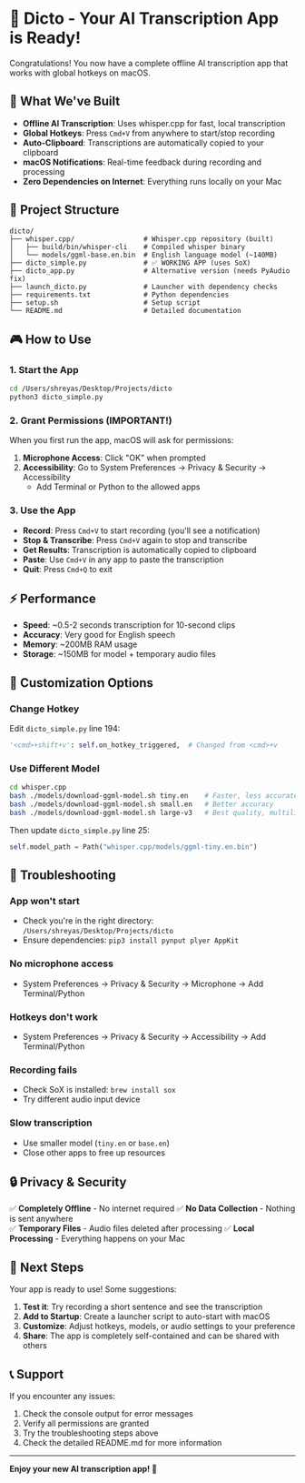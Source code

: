 # 🎤 Dicto - Your AI Transcription App is Ready!

Congratulations! You now have a complete offline AI transcription app that works with global hotkeys on macOS.

## 🚀 What We've Built

- **Offline AI Transcription**: Uses whisper.cpp for fast, local transcription
- **Global Hotkeys**: Press `Cmd+V` from anywhere to start/stop recording  
- **Auto-Clipboard**: Transcriptions are automatically copied to your clipboard
- **macOS Notifications**: Real-time feedback during recording and processing
- **Zero Dependencies on Internet**: Everything runs locally on your Mac

## 📁 Project Structure

```
dicto/
├── whisper.cpp/                 # Whisper.cpp repository (built)
│   ├── build/bin/whisper-cli    # Compiled whisper binary
│   └── models/ggml-base.en.bin  # English language model (~140MB)
├── dicto_simple.py              # ✅ WORKING APP (uses SoX)
├── dicto_app.py                 # Alternative version (needs PyAudio fix)
├── launch_dicto.py              # Launcher with dependency checks
├── requirements.txt             # Python dependencies
├── setup.sh                     # Setup script
└── README.md                    # Detailed documentation
```

## 🎮 How to Use

### 1. Start the App
```bash
cd /Users/shreyas/Desktop/Projects/dicto
python3 dicto_simple.py
```

### 2. Grant Permissions (IMPORTANT!)
When you first run the app, macOS will ask for permissions:

1. **Microphone Access**: Click "OK" when prompted
2. **Accessibility**: Go to System Preferences → Privacy & Security → Accessibility
   - Add Terminal or Python to the allowed apps

### 3. Use the App
- **Record**: Press `Cmd+V` to start recording (you'll see a notification)
- **Stop & Transcribe**: Press `Cmd+V` again to stop and transcribe
- **Get Results**: Transcription is automatically copied to clipboard
- **Paste**: Use `Cmd+V` in any app to paste the transcription
- **Quit**: Press `Cmd+Q` to exit

## ⚡ Performance

- **Speed**: ~0.5-2 seconds transcription for 10-second clips
- **Accuracy**: Very good for English speech
- **Memory**: ~200MB RAM usage
- **Storage**: ~150MB for model + temporary audio files

## 🔧 Customization Options

### Change Hotkey
Edit `dicto_simple.py` line 194:
```python
'<cmd>+shift+v': self.on_hotkey_triggered,  # Changed from <cmd>+v
```

### Use Different Model
```bash
cd whisper.cpp
bash ./models/download-ggml-model.sh tiny.en    # Faster, less accurate
bash ./models/download-ggml-model.sh small.en   # Better accuracy
bash ./models/download-ggml-model.sh large-v3   # Best quality, multilingual
```

Then update `dicto_simple.py` line 25:
```python
self.model_path = Path("whisper.cpp/models/ggml-tiny.en.bin")
```

## 🐛 Troubleshooting

### App won't start
- Check you're in the right directory: `/Users/shreyas/Desktop/Projects/dicto`
- Ensure dependencies: `pip3 install pynput plyer AppKit`

### No microphone access
- System Preferences → Privacy & Security → Microphone → Add Terminal/Python

### Hotkeys don't work
- System Preferences → Privacy & Security → Accessibility → Add Terminal/Python

### Recording fails
- Check SoX is installed: `brew install sox`
- Try different audio input device

### Slow transcription
- Use smaller model (`tiny.en` or `base.en`)
- Close other apps to free up resources

## 🔒 Privacy & Security

✅ **Completely Offline** - No internet required
✅ **No Data Collection** - Nothing is sent anywhere  
✅ **Temporary Files** - Audio files deleted after processing
✅ **Local Processing** - Everything happens on your Mac

## 🎯 Next Steps

Your app is ready to use! Some suggestions:

1. **Test it**: Try recording a short sentence and see the transcription
2. **Add to Startup**: Create a launcher script to auto-start with macOS
3. **Customize**: Adjust hotkeys, models, or audio settings to your preference
4. **Share**: The app is completely self-contained and can be shared with others

## 📞 Support

If you encounter any issues:
1. Check the console output for error messages
2. Verify all permissions are granted
3. Try the troubleshooting steps above
4. Check the detailed README.md for more information

---

**Enjoy your new AI transcription app! 🎉** 